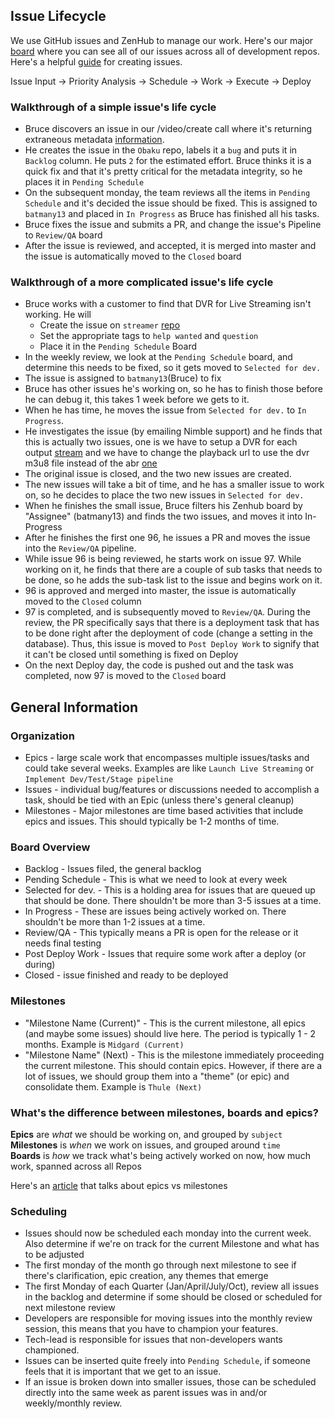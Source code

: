 ## Issue Lifecycle

We use GitHub issues and ZenHub to manage our work.  Here's our major [board](https://github.com/SYNQfm/obaku#boards?repos=83064032,79477666,80748537,81571134,79564980,81447813,84829819,79788970,81179259) where you can see all of our issues across all of development repos.  Here's a helpful [guide](guidelines.md) for creating issues.

Issue Input -> Priority Analysis -> Schedule -> Work -> Execute -> Deploy

### Walkthrough of a simple issue's life cycle

* Bruce discovers an issue in our /video/create call where it's returning extraneous metadata [information](https://github.com/SYNQfm/obaku/issues/601).
* He creates the issue in the `Obaku` repo, labels it a `bug` and puts it in `Backlog` column.  He puts `2` for the estimated effort.  Bruce thinks it is a quick fix and that it's pretty critical for the metadata integrity, so he places it in `Pending Schedule`
* On the subsequent monday, the team reviews all the items in `Pending Schedule` and it's decided the issue should be fixed.  This is assigned to `batmany13` and placed in `In Progress` as Bruce has finished all his tasks.
* Bruce fixes the issue and submits a PR, and change the issue's Pipeline to `Review/QA` board
* After the issue is reviewed, and accepted, it is merged into master and the issue is automatically moved to the `Closed` board

### Walkthrough of a more complicated issue's life cycle

* Bruce works with a customer to find that DVR for Live Streaming isn't working. He will
  * Create the issue on `streamer` [repo](https://github.com/SYNQfm/streamer/issues/75)
  * Set the appropriate tags to `help wanted` and `question`
  * Place it in the `Pending Schedule` Board
* In the weekly review, we look at the `Pending Schedule` board, and determine this needs to be fixed, so it gets moved to `Selected for dev.`
* The issue is assigned to `batmany13`(Bruce) to fix
* Bruce has other issues he's working on, so he has to finish those before he can debug it, this takes 1 week before we gets to it.
* When he has time, he moves the issue from `Selected for dev.` to `In Progress`.
* He investigates the issue (by emailing Nimble support) and he finds that this is actually two issues, one is we have to setup a DVR for each output [stream](https://github.com/SYNQfm/streamer/issues/96) and we have to change the playback url to use the dvr m3u8 file instead of the abr [one](https://github.com/SYNQfm/streamer/issues/97)
* The original issue is closed, and the two new issues are created.
* The new issues will take a bit of time, and he has a smaller issue to work on, so he decides to place the two new issues in `Selected for dev.`
* When he finishes the small issue, Bruce filters his Zenhub board by "Assignee" (batmany13) and finds the two issues, and moves it into In-Progress
* After he finishes the first one 96, he issues a PR and moves the issue into the `Review/QA` pipeline.
* While issue 96 is being reviewed, he starts work on issue 97.  While working on it, he finds that there are a couple of sub tasks that needs to be done, so he adds the sub-task list to the issue and begins work on it.
* 96 is approved and merged into master, the issue is automatically moved to the `Closed` column
* 97 is completed, and is subsequently moved to `Review/QA`.  During the review, the PR specifically says that there is a deployment task that has to be done right after the deployment of code (change a setting in the database).  Thus, this issue is moved to `Post Deploy Work` to signify that it can't be closed until something is fixed on Deploy
* On the next Deploy day, the code is pushed out and the task was completed, now 97 is moved to the `Closed` board

## General Information

### Organization

* Epics - large scale work that encompasses multiple issues/tasks and could take several weeks.  Examples are like `Launch Live Streaming` or `Implement Dev/Test/Stage pipeline`
* Issues - individual bug/features or discussions needed to accomplish a task, should be tied with an Epic (unless there's general cleanup)
* Milestones - Major milestones are time based activities that include epics and issues.  This should typically be 1-2 months of time.

### Board Overview

* Backlog - Issues filed, the general backlog
* Pending Schedule - This is what we need to look at every week
* Selected for dev. - This is a holding area for issues that are queued up that should be done.  There shouldn't be more than 3-5 issues at a time.
* In Progress - These are issues being actively worked on.  There shouldn't be more than 1-2 issues at a time.
* Review/QA - This typically means a PR is open for the release or it needs final testing
* Post Deploy Work - Issues that require some work after a deploy (or during)
* Closed - issue finished and ready to be deployed

### Milestones

* "Milestone Name (Current)" - This is the current milestone, all epics (and maybe some issues) should live here.  The period is typically 1 - 2 months.  Example is `Midgard (Current)`
* "Milestone Name" (Next) - This is the milestone immediately proceeding the current milestone.  This should contain epics.  However, if there are a lot of issues, we should group them into a "theme" (or epic) and consolidate them.  Example is `Thule (Next)`

### What's the difference between milestones, boards and epics?

__Epics__ are _what_ we should be working on, and grouped by `subject`    
__Milestones__ is _when_ we work on issues, and grouped around `time`    
__Boards__ is _how_ we track what's being actively worked on now, how much work, spanned across all Repos    

Here's an [article](https://www.zenhub.com/blog/how-to-use-epics-and-milestones/) that talks about epics vs milestones

### Scheduling

* Issues should now be scheduled each monday into the current week.  Also determine if we're on track for the current Milestone and what has to be adjusted
* The first monday of the month go through next milestone to see if there's clarification, epic creation, any themes that emerge
* The first Monday of each Quarter (Jan/April/July/Oct), review all issues in the backlog and determine if some should be closed or scheduled for next milestone review
* Developers are responsible for moving issues into the monthly review session, this means that you have to champion your features.
* Tech-lead is responsible for issues that non-developers wants championed.
* Issues can be inserted quite freely into `Pending Schedule`, if someone feels that it is important that we get to an issue.
* If an issue is broken down into smaller issues, those can be scheduled directly into the same week as parent issues was in and/or weekly/monthly review.